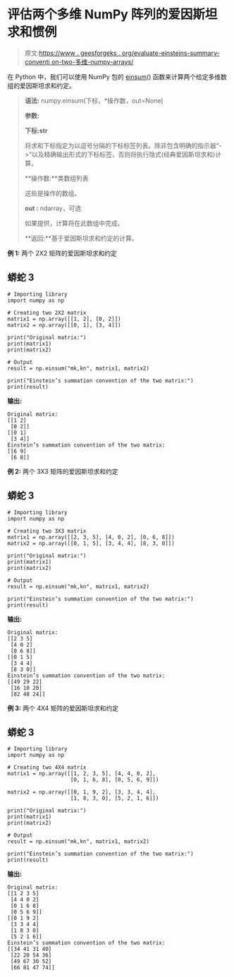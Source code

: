 # 评估两个多维 NumPy 阵列的爱因斯坦求和惯例

> 原文:[https://www . geesforgeks . org/evaluate-einsteins-summary-conventi on-two-多维-numpy-arrays/](https://www.geeksforgeeks.org/evaluate-einsteins-summation-convention-of-two-multidimensional-numpy-arrays/)

在 Python 中，我们可以使用 NumPy 包的 [einsum()](https://www.geeksforgeeks.org/numpy-einsum-method/) 函数来计算两个给定多维数组的爱因斯坦求和约定。

> **语法:** numpy.einsum(下标，*操作数，out=None)
> 
> **参数:**
> 
> **下标:str**
> 
> 将求和下标指定为以逗号分隔的下标标签列表。除非包含明确的指示器“->”以及精确输出形式的下标标签，否则将执行隐式(经典爱因斯坦求和)计算。
> 
> **操作数:**类数组列表
> 
> 这些是操作的数组。
> 
> **out :** ndarray，可选
> 
> 如果提供，计算将在此数组中完成。
> 
> **返回:**基于爱因斯坦求和约定的计算。

**例 1:** 两个 2X2 矩阵的爱因斯坦求和约定

## 蟒蛇 3

```
# Importing library
import numpy as np

# Creating two 2X2 matrix
matrix1 = np.array([[1, 2], [0, 2]])
matrix2 = np.array([[0, 1], [3, 4]])

print("Original matrix:")
print(matrix1)
print(matrix2)

# Output
result = np.einsum("mk,kn", matrix1, matrix2)

print("Einstein’s summation convention of the two matrix:")
print(result)
```

**输出:**

```
Original matrix:
[[1 2]
 [0 2]]
[[0 1]
 [3 4]]
Einstein’s summation convention of the two matrix:
[[6 9]
 [6 8]]

```

**例 2:** 两个 3X3 矩阵的爱因斯坦求和约定

## 蟒蛇 3

```
# Importing library
import numpy as np

# Creating two 3X3 matrix
matrix1 = np.array([[2, 3, 5], [4, 0, 2], [0, 6, 8]])
matrix2 = np.array([[0, 1, 5], [3, 4, 4], [8, 3, 0]])

print("Original matrix:")
print(matrix1)
print(matrix2)

# Output
result = np.einsum("mk,kn", matrix1, matrix2)

print("Einstein’s summation convention of the two matrix:")
print(result)
```

**输出:**

```
Original matrix:
[[2 3 5]
 [4 0 2]
 [0 6 8]]
[[0 1 5]
 [3 4 4]
 [8 3 0]]
Einstein’s summation convention of the two matrix:
[[49 29 22]
 [16 10 20]
 [82 48 24]]

```

**例 3:** 两个 4X4 矩阵的爱因斯坦求和约定

## 蟒蛇 3

```
# Importing library
import numpy as np

# Creating two 4X4 matrix
matrix1 = np.array([[1, 2, 3, 5], [4, 4, 0, 2], 
                    [0, 1, 6, 8], [0, 5, 6, 9]])

matrix2 = np.array([[0, 1, 9, 2], [3, 3, 4, 4], 
                    [1, 8, 3, 0], [5, 2, 1, 6]])

print("Original matrix:")
print(matrix1)
print(matrix2)

# Output
result = np.einsum("mk,kn", matrix1, matrix2)

print("Einstein’s summation convention of the two matrix:")
print(result)
```

**输出:**

```
Original matrix:
[[1 2 3 5]
 [4 4 0 2]
 [0 1 6 8]
 [0 5 6 9]]
[[0 1 9 2]
 [3 3 4 4]
 [1 8 3 0]
 [5 2 1 6]]
Einstein’s summation convention of the two matrix:
[[34 41 31 40]
 [22 20 54 36]
 [49 67 30 52]
 [66 81 47 74]]

```